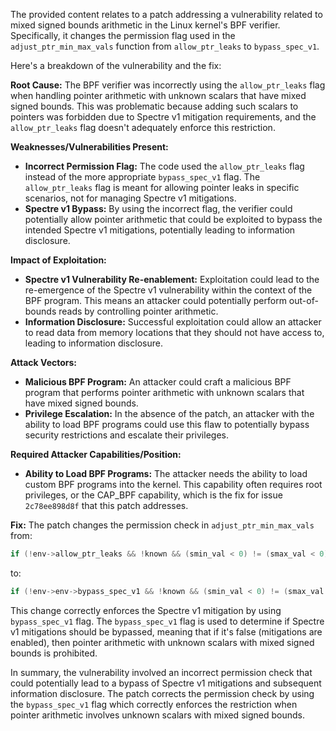 The provided content relates to a patch addressing a vulnerability related to mixed signed bounds arithmetic in the Linux kernel's BPF verifier. Specifically, it changes the permission flag used in the `adjust_ptr_min_max_vals` function from `allow_ptr_leaks` to `bypass_spec_v1`.

Here's a breakdown of the vulnerability and the fix:

**Root Cause:**
The BPF verifier was incorrectly using the `allow_ptr_leaks` flag when handling pointer arithmetic with unknown scalars that have mixed signed bounds. This was problematic because adding such scalars to pointers was forbidden due to Spectre v1 mitigation requirements, and the `allow_ptr_leaks` flag doesn't adequately enforce this restriction.

**Weaknesses/Vulnerabilities Present:**
- **Incorrect Permission Flag:** The code used the `allow_ptr_leaks` flag instead of the more appropriate `bypass_spec_v1` flag. The `allow_ptr_leaks` flag is meant for allowing pointer leaks in specific scenarios, not for managing Spectre v1 mitigations.
- **Spectre v1 Bypass:** By using the incorrect flag, the verifier could potentially allow pointer arithmetic that could be exploited to bypass the intended Spectre v1 mitigations, potentially leading to information disclosure.

**Impact of Exploitation:**
- **Spectre v1 Vulnerability Re-enablement:**  Exploitation could lead to the re-emergence of the Spectre v1 vulnerability within the context of the BPF program. This means an attacker could potentially perform out-of-bounds reads by controlling pointer arithmetic.
- **Information Disclosure:** Successful exploitation could allow an attacker to read data from memory locations that they should not have access to, leading to information disclosure.

**Attack Vectors:**
- **Malicious BPF Program:** An attacker could craft a malicious BPF program that performs pointer arithmetic with unknown scalars that have mixed signed bounds.
- **Privilege Escalation:** In the absence of the patch, an attacker with the ability to load BPF programs could use this flaw to potentially bypass security restrictions and escalate their privileges.

**Required Attacker Capabilities/Position:**
- **Ability to Load BPF Programs:** The attacker needs the ability to load custom BPF programs into the kernel. This capability often requires root privileges, or the CAP_BPF capability, which is the fix for issue `2c78ee898d8f` that this patch addresses.

**Fix:**
The patch changes the permission check in `adjust_ptr_min_max_vals` from:
```c
if (!env->allow_ptr_leaks && !known && (smin_val < 0) != (smax_val < 0))
```
to:
```c
if (!env->env->bypass_spec_v1 && !known && (smin_val < 0) != (smax_val < 0))
```
This change correctly enforces the Spectre v1 mitigation by using `bypass_spec_v1` flag. The `bypass_spec_v1` flag is used to determine if Spectre v1 mitigations should be bypassed, meaning that if it's false (mitigations are enabled), then pointer arithmetic with unknown scalars with mixed signed bounds is prohibited.

In summary, the vulnerability involved an incorrect permission check that could potentially lead to a bypass of Spectre v1 mitigations and subsequent information disclosure. The patch corrects the permission check by using the `bypass_spec_v1` flag which correctly enforces the restriction when pointer arithmetic involves unknown scalars with mixed signed bounds.